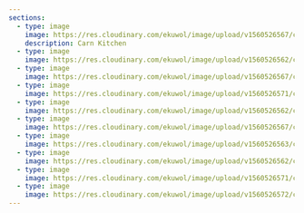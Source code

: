 ```yaml
---
sections:
  - type: image
    image: https://res.cloudinary.com/ekuwol/image/upload/v1560526567/chimenea/gallery/crop2_dhzk1i.jpg
    description: Carn Kitchen
  - type: image
    image: https://res.cloudinary.com/ekuwol/image/upload/v1560526562/chimenea/eating_3_sddgcd.jpg
  - type: image
    image: https://res.cloudinary.com/ekuwol/image/upload/v1560526567/chimenea/crop2_dhzk1i.jpg
  - type: image
    image: https://res.cloudinary.com/ekuwol/image/upload/v1560526571/chimenea/P1030043_kibfti.jpg
  - type: image
    image: https://res.cloudinary.com/ekuwol/image/upload/v1560526562/chimenea/detail_2_g210rs.jpg
  - type: image
    image: https://res.cloudinary.com/ekuwol/image/upload/v1560526567/chimenea/FSwave3_cnqmzo.jpg
  - type: image
    image: https://res.cloudinary.com/ekuwol/image/upload/v1560526563/chimenea/3304_detail_1_fgmkah.jpg
  - type: image
    image: https://res.cloudinary.com/ekuwol/image/upload/v1560526562/chimenea/3444_pizza_1_owfu0r.jpg
  - type: image
    image: https://res.cloudinary.com/ekuwol/image/upload/v1560526571/chimenea/P1030038_ruysiu.jpg
  - type: image
    image: https://res.cloudinary.com/ekuwol/image/upload/v1560526572/chimenea/seat1_joiym5.jpg
---
```

